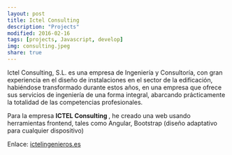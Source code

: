```yaml
---
layout: post
title: Ictel Consulting
description: "Projects"
modified: 2016-02-16
tags: [projects, Javascript, develop]
img: consulting.jpeg   
share: true
---
```




Ictel Consulting, S.L. es una empresa de Ingeniería y Consultoría, con gran experiencia en el diseño de instalaciones en el sector de la edificación, habiéndose transformado durante estos años, en una empresa que ofrece sus servicios de ingeniería de una forma integral, abarcando prácticamente la totalidad de las competencias profesionales.

 Para la empresa <strong>  ICTEL Consulting </strong>, he creado una web usando herramientas frontend, tales como Angular, Bootstrap (diseño adaptativo para cualquier dispositivo)



Enlace: <a href='http://www.ictelingenieros.es'>ictelingenieros.es</a>



